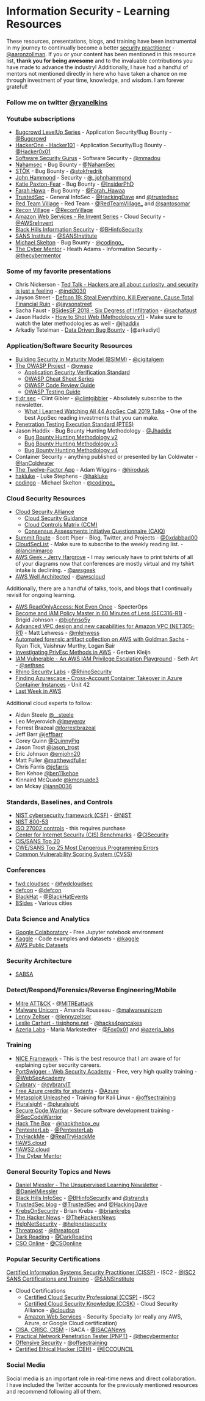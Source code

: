 # Information Security - Learning Resources

These resources, presentations, blogs, and training have been instrumental in my journey to continually become a better [security practitioner](https://docs.google.com/presentation/d/1N7Csc1KfyPeMvkjbRwwvrWIrd_Q8uGjgrk1h5L97OSo/edit#slide=id.g894492b783_0_72) - [@aaronzollman](https://twitter.com/aaronzollman). If you or your content has been mentioned in this resource list, **thank you for being awesome** and to the invaluable contributions you have made to advance the industry! Additionally, I have had a handful of mentors not mentioned directly in here who have taken a chance on me through investment of your time, knowledge, and wisdom. I am forever grateful!
### Follow me on twitter [@ryanelkins](https://twitter.com/ryanelkins)

### Youtube subscriptions
* [Bugcrowd LevelUp Series](https://www.youtube.com/channel/UCo1NHk_bgbAbDBc4JinrXww) - Application Security/Bug Bounty - [@Bugcrowd](https://twitter.com/bugcrowd)
* [HackerOne - Hacker101](https://www.youtube.com/channel/UCsgzmECky2Q9lQMWzDwMhYw) - Application Security/Bug Bounty - [@Hacker0x01](https://twitter.com/Hacker0x01)
* [Software Security Gurus](https://www.youtube.com/channel/UChiPxn0WrGdoXs5B0icvIKA) - Software Security - [@mmadou](https://twitter.com/mmadou)
* [Nahamsec](https://www.youtube.com/channel/UCCZDt7MuC3Hzs6IH4xODLBw) - Bug Bounty - [@NahamSec](https://twitter.com/NahamSec)
* [STÖK](https://www.youtube.com/channel/UCQN2DsjnYH60SFBIA6IkNwg) - Bug Bounty - [@stokfredrik](https://twitter.com/stokfredrik)
* [John Hammond](https://www.youtube.com/user/RootOfTheNull) - Security - [@_johnhammond](https://twitter.com/_johnhammond)
* [Katie Paxton-Fear](https://www.youtube.com/user/RapidBug) - Bug Bounty - [@InsiderPhD](https://twitter.com/InsiderPhD)
* [Farah Hawa](https://www.youtube.com/c/FarahHawa) - Bug Bounty - [@Farah_Hawaa](https://twitter.com/Farah_Hawaa)
* [TrustedSec](https://www.youtube.com/channel/UCRkiASOIDfCDJeB9xkJoMRg) - General InfoSec - [@HackingDave](https://twitter.com/HackingDave) and [@trustedsec](https://twitter.com/trustedsec)
* [Red Team Village](https://www.youtube.com/channel/UC8nq3PX9coMiqgKH6fw-VCQ) - Red Team - [@RedTeamVillage_](https://twitter.com/RedTeamVillage_) and [@santosomar](https://twitter.com/santosomar)
* [Recon Village](https://www.youtube.com/reconvillage) - [@ReconVillage](https://twitter.com/ReconVillage)
* [Amazon Web Services - Re:Invent Series](https://www.youtube.com/user/AmazonWebServices) - Cloud Security - [@AWSreInvent](https://twitter.com/AWSreInvent)
* [Black Hills Information Security](https://www.youtube.com/channel/UCJ2U9Dq9NckqHMbcUupgF0A) - [@BHinfoSecurity](https://twitter.com/BHinfoSecurity)
* [SANS Institute](https://www.youtube.com/user/TheSANSInstitute) - [@SANSInstitute](https://twitter.com/SANSInstitute)
* [Michael Skelton](https://youtube.com/codingo) - Bug Bounty - [@codingo_](https://twitter.com/codingo_)
* [The Cyber Mentor](https://www.youtube.com/thecybermentor) - Heath Adams - Information Security - [@thecybermentor](https://twitter.com/thecybermentor)

### Some of my favorite presentations
* Chris Nickerson - [Ted Talk - Hackers are all about curiosity, and security is just a feeling](https://www.youtube.com/watch?v=HW9hH0vlPEM) - [@indi3030](https://twitter.com/indi303)
* Jayson Street - [Defcon 19: Steal Everything, Kill Everyone, Cause Total Financial Ruin](https://www.youtube.com/watch?v=JsVtHqICeKE) - [@jaysonstreet](https://twitter.com/jaysonstreet)
* Sacha Faust - [BSidesSF 2018 - Six Degress of Infiltration](https://www.youtube.com/watch?v=8TV9TSNh7pA) - [@sachafaust](https://twitter.com/sachafaust)
* Jason Haddix - [How to Shot Web (Methodology v1)](https://www.youtube.com/watch?v=-FAjxUOKbdI) - Make sure to watch the later methodologies as well - [@jhaddix](https://twitter.com/jhaddix)
* Arkadiy Tetelman - [Data Driven Bug Bounty](https://www.youtube.com/watch?v=2TWY74MgTrc&t=1139s) - [@arkadiyt]

### Application/Software Security Resources
* [Building Security in Maturity Model (BSIMM)](https://www.bsimm.com) - [@cigitalgem](https://twitter.com/cigitalgem)
* [The OWASP Project](https://www.owasp.org) - [@owasp](https://twitter.com/owasp)
  * [Application Security Verification Standard](https://owasp.org/www-project-application-security-verification-standard/)
  * [OWASP Cheat Sheet Series](https://cheatsheetseries.owasp.org)
  * [OWASP Code Review Guide](https://www.owasp.org/images/5/53/OWASP_Code_Review_Guide_v2.pdf)
  * [OWASP Testing Guide](https://www.owasp.org/images/1/19/OTGv4.pdf)
* [tl;dr sec](https://tldrsec.com/) - Clint Gibler - [@clintgibbler](https://twitter.com/clintgibler) - Absolutely subscribe to the newsletter.
  * [What I Learned Watching All 44 AppSec Cali 2019 Talks](https://tldrsec.com/blog/appsec-cali-2019/) - One of the best AppSec reading investments that you can make.
* [Penetration Testing Execution Standard (PTES)](http://www.pentest-standard.org)
* Jason Haddix - Bug Bounty Hunting Methodology - [@Jhaddix](https://twitter.com/Jhaddix)
  * [Bug Bounty Hunting Methodology v2](https://www.youtube.com/watch?v=C4ZHAdI8o1w)
  * [Bug Bounty Hunting Methodology v3](https://www.youtube.com/watch?v=Qw1nNPiH_Go)
  * [Bug Bounty Hunting Methodology v4](https://www.youtube.com/watch?v=p4JgIu1mceI)
* Container Security - anything published or presented by Ian Coldwater - [@IanColdwater](https://twitter.com/IanColdwater)
* [The Twelve-Factor App](https://12factor.net/) - Adam Wiggins - [@hirodusk](https://twitter.com/hirodusk)
* [hakluke](https://hakluke.com/) - Luke Stephens - [@hakluke](https://twitter.com/hakluke)
* [codingo](https://codingo.com/) - Michael Skelton - [@codingo_](https://twitter.com/codingo_)

### Cloud Security Resources
* [Cloud Security Alliance](https://cloudsecurityalliance.org)
  * [Cloud Security Guidance](https://cloudsecurityalliance.org/research/guidance/)
  * [Cloud Controls Matrix (CCM)](https://cloudsecurityalliance.org/research/cloud-controls-matrix/)
  * [Consensus Assessments Initiative Questionnaire (CAIQ)](https://cloudsecurityalliance.org/artifacts/caiq-translation-in-10-languages/)
* [Summit Route](https://summitroute.com/) - Scott Piper - Blog, Twitter, and Projects - [@0xdabbad00](https://twitter.com/0xdabbad00)
* [CloudSecList](https://cloudseclist.com/) - Make sure to subscribe to the weekly reading list. - [@lancinimarco](https://twitter.com/lancinimarco)
* [AWS Geek - Jerry Hargrove](https://www.awsgeek.com) - I may seriously have to print tshirts of all of your diagrams now that conferences are mostly virtual and my tshirt intake is declining. - [@awsgeek](https://twitter.com/awsgeek)
* [AWS Well Architected](https://aws.amazon.com/architecture/well-architected/) - [@awscloud](https://twitter.com/awscloud)

Additionally, there are a handful of talks, tools, and blogs that I continually revisit for ongoing learning.
* [AWS ReadOnlyAccess: Not Even Once](https://posts.specterops.io/aws-readonlyaccess-not-even-once-ffbceb9fc908) - SpecterOps
* [Become and IAM Policy Master in 60 Minutes of Less (SEC316-R1)](https://www.youtube.com/watch?v=YQsK4MtsELU) - Brigid Johnson - [@bjohnso5y](https://twitter.com/bjohnso5y)
* [Advanced VPC design and new capabilities for Amazon VPC (NET305-R1)](https://www.youtube.com/watch?v=7acKgdDOOu4) - Matt Lehwess - [@mlehwess](https://twitter.com/mlehwess)
* [Automated forensic artifact collection on AWS with Goldman Sachs](https://www.youtube.com/watch?v=W4Ih9zvuBa4) - Ryan Tick, Vaishnav Murthy, Logan Bair
* [Investigating PrivEsc Methods in AWS](https://labs.bishopfox.com/tech-blog/privilege-escalation-in-aws) - Gerben Kleijn
* [IAM Vulnerable - An AWS IAM Privilege Escalation Playground](https://labs.bishopfox.com/tech-blog/iam-vulnerable-an-aws-iam-privilege-escalation-playground) - Seth Art - [@sethsec](https://twitter.com/sethsec)
* [Rhino Security Labs](https://rhinosecuritylabs.com/blog/) - [@RhinoSecurity](https://twitter.com/RhinoSecurity)
* [Finding Azurescape - Cross-Account Container Takeover in Azure Container Instances](https://unit42.paloaltonetworks.com/azure-container-instances/) - Unit 42
* [Last Week in AWS](https://www.lastweekinaws.com/blog/)


Additional cloud experts to follow:
* Aidan Steele [@__steele](https://twitter.com/__steele)
* Leo Meyerovich [@lmeyerov](https://twitter.com/lmeyerov)
* Forrest Brazeal [@forrestbrazeal](https://twitter.com/forrestbrazeal)
* Jeff Barr [@jeffbarr](https://twitter.com/jeffbarr)
* Corey Quinn [@QuinnyPig](https://twitter.com/QuinnyPig)
* Jason Trost [@jason_trost](https://twitter.com/jason_trost)
* Eric Johnson [@emjohn20](https://twitter.com/emjohn20)
* Matt Fuller [@matthewdfuller](https://twitter.com/matthewdfuller)
* Chris Farris [@jcfarris](https://twitter.com/jcfarris)
* Ben Kehoe [@ben11kehoe](https://twitter.com/ben11kehoe)
* Kinnaird McQuade [@kmcquade3](https://twitter.com/kmcquade3)
* Ian Mckay [@iann0036](https://twitter.com/iann0036)

### Standards, Baselines, and Controls</h2>
* [NIST cybersecurity framework (CSF)](https://www.nist.gov/cyberframework) - [@NIST](https://twitter.com/NIST)
* [NIST 800-53](https://nvd.nist.gov/800-53/Rev4)
* [ISO 27002 controls](http://www.iso27001security.com/html/27002.html) - this requires purchase
* [Center for Internet Security (CIS) Benchmarks](https://www.cisecurity.org) - [@CISecurity](https://twitter.com/CISecurity)
* [CIS/SANS Top 20](https://www.sans.org/security-resources/posters/20-critical-security-controls/55/download)
* [CWE/SANS Top 25 Most Dangerous Programming Errors](http://cwe.mitre.org/top25/)
* [Common Vulnerability Scoring System (CVSS)](https://www.first.org/cvss/)

### Conferences
* [fwd:cloudsec](https://fwdcloudsec.org/) - [@fwdcloudsec](https://twitter.com/fwdcloudsec)
* [defcon](https://defcon.org/) - [@defcon](https://twitter.com/defcon)
* [BlackHat](https://www.blackhat.com/) - [@BlackHatEvents](https://twitter.com/BlackHatEvents)
* [BSides](http://www.securitybsides.com/) - Various cities

### Data Science and Analytics</h2>
* [Google Colaboratory](https://colab.research.google.com/notebooks/welcome.ipynb) - Free Jupyter notebook environment
* [Kaggle](https://www.kaggle.com) - Code examples and datasets - [@kaggle](https://twitter.com/kaggle)
* [AWS Public Datasets](https://registry.opendata.aws/)

### Security Architecture
* [SABSA](https://sabsa.org/)

### Detect/Respond/Forensics/Reverse Engineering/Mobile
* [Mitre ATT&CK](https://attack.mitre.org/) - [@MITREattack](https://twitter.com/MITREattack)
* [Malware Unicorn](https://malwareunicorn.org/) - Amanda Rousseau - [@malwareunicorn](https://twitter.com/malwareunicorn)
* [Lenny Zeltser](https://zeltser.com/blog/) - [@lennyzeltser](https://twitter.com/lennyzeltser)
* [Leslie Carhart - tisiphone.net](https://tisiphone.net/) - [@hacks4pancakes](https://twitter.com/hacks4pancakes)
* [Azeria Labs](https://azeria-labs.com/) - Maria Markstedter - [@Fox0x01](https://twitter.com/Fox0x01) and [@azeria_labs](https://twitter.com/azeria_labs)


### Training
* [NICE Framework](https://niccs.us-cert.gov/workforce-development/cyber-security-workforce-framework) - This is the best resource that I am aware of for explaining cyber security careers.
* [PortSwigger - Web Security Academy](https://portswigger.net/web-security) - Free, very high quality training - [@WebSecAcademy](https://twitter.com/WebSecAcademy)
* [Cybrary](https://cybrary.it) - [@cybraryIT](https://twitter.com/cybraryIT)
* [Free Azure credits for students](https://azure.microsoft.com/en-us/free/students/) - [@Azure](https://twitter.com/Azure)
* [Metasploit Unleashed](https://www.offensive-security.com/metasploit-unleashed/) - Training for Kali Linux - [@offsectraining](https://twitter.com/offsectraining)
* [Pluralsight](https://www.pluralsight.com/learn) - [@pluralsight](https://twitter.com/pluralsight)
* [Secure Code Warrior](https://securecodewarrior.com/) - Secure software development training - [@SecCodeWarrior](https://twitter.com/SecCodeWarrior)
* [Hack The Box](https://www.hackthebox.eu/) - [@hackthebox_eu](https://twitter.com/hackthebox_eu)
* [PentesterLab](https://pentesterlab.com/) - [@PentesterLab](https://twitter.com/PentesterLab)
* [TryHackMe](https://tryhackme.com/) - [@RealTryHackMe](https://twitter.com/RealTryHackMe)
* [flAWS.cloud](http://flaws.cloud/)
* [flAWS2.cloud](http://flaws2.cloud/)
* [The Cyber Mentor](https://www.thecybermentor.com/)

### General Security Topics and News
* [Daniel Miessler - The Unsupervised Learning Newsletter](https://danielmiessler.com/newsletter/) - [@DanielMiessler](https://twitter.com/DanielMiessler)
* [Black Hills InfoSec](https://www.blackhillsinfosec.com/) - [@BHinfoSecurity](https://twitter.com/BHinfoSecurity) and [@strandjs](https://twitter.com/strandjs)
* [TrustedSec blog](https://www.trustedsec.com/blog/) - [@TrustedSec](https://twitter.com/TrustedSec) and [@HackingDave](https://twitter.com/HackingDave)
* [KrebsOnSecurity](https://krebsonsecurity.com/) - Brian Krebs - [@briankrebs](https://twitter.com/briankrebs)
* [The Hacker News](https://thehackernews.com/) - [@TheHackersNews](https://twitter.com/TheHackersNews)
* [HelpNetSecurity](https://www.helpnetsecurity.com/) - [@helpnetsecurity](https://twitter.com/helpnetsecurity)
* [Threatpost](https://threatpost.com/) - [@threatpost](https://twitter.com/threatpost)
* [Dark Reading](https://www.darkreading.com/) - [@DarkReading](https://twitter.com/DarkReading)
* [CSO Online](https://www.csoonline.com/) - [@CSOonline](https://twitter.com/CSOonline)

### Popular Security Certifications
[Certified Information Systems Security Practitioner (CISSP)](https://www.isc2.org/Certifications/CISSP) - ISC2 - [@ISC2](https://twitter.com/ISC2)
[SANS Certifications and Training](https://www.sans.org) - [@SANSInstitute](https://twitter.com/SANSInstitute)
* Cloud Certifications
  * [Certified Cloud Security Professional (CCSP)](https://www.isc2.org/Certifications/CCSP) - ISC2
  * [Certified Cloud Security Knowledge (CCSK)](https://cloudsecurityalliance.org/education/ccsk/) - Cloud Security Alliance - [@cloudsa](https://twitter.com/cloudsa)
  * [Amazon Web Services](https://aws.amazon.com/certification/) - Security Specialty (or really any AWS, Azure, or Google Cloud certification)
* [CISA, CRISC, CISM](https://www.isaca.org/credentialing) - ISACA - [@ISACANews](https://twitter.com/ISACANews)
* [Practical Network Penetration Tester (PNPT)](https://certifications.tcm-sec.com/) - [@thecybermentor](@thecybermentor)
* [Offensive Security](https://www.offensive-security.com/information-security-certifications/) - [@offsectraining](https://twitter.com/offsectraining)
* [Certified Ethical Hacker (CEH)](https://www.eccouncil.org/programs/certified-ethical-hacker-ceh/) - [@ECCOUNCIL](https://twitter.com/ECCOUNCIL)

### Social Media
Social media is an important role in real-time news and direct collaboration. I have included the Twitter accounts for the previously mentioned resources and recommend following all of them.
